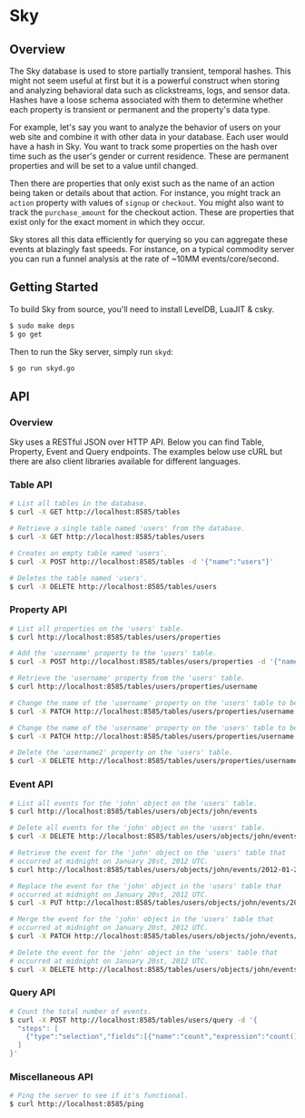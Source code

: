 # Sky

## Overview

The Sky database is used to store partially transient, temporal hashes.
This might not seem useful at first but it is a powerful construct when storing and analyzing behavioral data such as clickstreams, logs, and sensor data.
Hashes have a loose schema associated with them to determine whether each property is transient or permanent and the property's data type.

For example, let's say you want to analyze the behavior of users on your web site and combine it with other data in your database.
Each user would have a hash in Sky.
You want to track some properties on the hash over time such as the user's gender or current residence.
These are permanent properties and will be set to a value until changed.

Then there are properties that only exist such as the name of an action being taken or details about that action.
For instance, you might track an `action` property with values of `signup` or `checkout`.
You might also want to track the `purchase_amount` for the checkout action.
These are properties that exist only for the exact moment in which they occur.

Sky stores all this data efficiently for querying so you can aggregate these events at blazingly fast speeds.
For instance, on a typical commodity server you can run a funnel analysis at the rate of ~10MM events/core/second.

## Getting Started

To build Sky from source, you'll need to install LevelDB, LuaJIT & csky.

```sh
$ sudo make deps
$ go get
```

Then to run the Sky server, simply run `skyd`:

```sh
$ go run skyd.go
```


## API

### Overview

Sky uses a RESTful JSON over HTTP API.
Below you can find Table, Property, Event and Query endpoints.
The examples below use cURL but there are also client libraries available for different languages.

### Table API

```sh
# List all tables in the database.
$ curl -X GET http://localhost:8585/tables
```

```sh
# Retrieve a single table named 'users' from the database.
$ curl -X GET http://localhost:8585/tables/users
```

```sh
# Creates an empty table named 'users'.
$ curl -X POST http://localhost:8585/tables -d '{"name":"users"}'
```

```sh
# Deletes the table named 'users'.
$ curl -X DELETE http://localhost:8585/tables/users
```

### Property API

```sh
# List all properties on the 'users' table.
$ curl http://localhost:8585/tables/users/properties
```

```sh
# Add the 'username' property to the 'users' table.
$ curl -X POST http://localhost:8585/tables/users/properties -d '{"name":"username","transient":false,"dataType":"string"}'
```

```sh
# Retrieve the 'username' property from the 'users' table.
$ curl http://localhost:8585/tables/users/properties/username
```

```sh
# Change the name of the 'username' property on the 'users' table to be 'username2'.
$ curl -X PATCH http://localhost:8585/tables/users/properties/username -d '{"name":"username2"}'
```

```sh
# Change the name of the 'username' property on the 'users' table to be 'username2'.
$ curl -X PATCH http://localhost:8585/tables/users/properties/username -d '{"name":"username2"}'
```

```sh
# Delete the 'username2' property on the 'users' table.
$ curl -X DELETE http://localhost:8585/tables/users/properties/username2
```

### Event API

```sh
# List all events for the 'john' object on the 'users' table.
$ curl http://localhost:8585/tables/users/objects/john/events
```

```sh
# Delete all events for the 'john' object on the 'users' table.
$ curl -X DELETE http://localhost:8585/tables/users/objects/john/events
```

```sh
# Retrieve the event for the 'john' object on the 'users' table that
# occurred at midnight on January 20st, 2012 UTC.
$ curl http://localhost:8585/tables/users/objects/john/events/2012-01-20T00:00:00Z
```

```sh
# Replace the event for the 'john' object in the 'users' table that
# occurred at midnight on January 20st, 2012 UTC.
$ curl -X PUT http://localhost:8585/tables/users/objects/john/events/2012-01-20T00:00:00Z -d '{"data":{"username":"johnny1000"}}'
```

```sh
# Merge the event for the 'john' object in the 'users' table that
# occurred at midnight on January 20st, 2012 UTC.
$ curl -X PATCH http://localhost:8585/tables/users/objects/john/events/2012-01-20T00:00:00Z -d '{"data":{"age":12}}'
```

```sh
# Delete the event for the 'john' object in the 'users' table that
# occurred at midnight on January 20st, 2012 UTC.
$ curl -X DELETE http://localhost:8585/tables/users/objects/john/events/2012-01-20T00:00:00Z
```


### Query API

```sh
# Count the total number of events.
$ curl -X POST http://localhost:8585/tables/users/query -d '{
  "steps": [
    {"type":"selection","fields":[{"name":"count","expression":"count()"}]}
  ]
}'
```

### Miscellaneous API

```sh
# Ping the server to see if it's functional.
$ curl http://localhost:8585/ping
```

